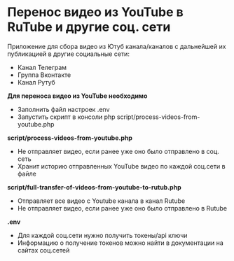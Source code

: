 # Перенос видео из YouTube в RuTube и другие соц. сети
Приложение для сбора видео из Ютуб канала/каналов с дальнейшей их публикацией в другие социальные сети:
- Канал Телеграм
- Группа Вконтакте
- Канал Рутуб


**Для переноса видео из YouTube необходимо**
- Заполнить файл настроек .env
- Запустить скрипт в консоли php script/process-videos-from-youtube.php

**script/process-videos-from-youtube.php**
- Не отправляет видео, если ранее уже оно было отправлено в соц. сеть
- Хранит историю отправленных YouTube видео по каждой соц.сети в файле

**script/full-transfer-of-videos-from-youtube-to-rutub.php**
- Отправляет все видео с Youtube канала в канал Rutube
- Не отправляет видео, если ранее уже оно было отправлено в Rutube

**.env**
- Для каждой соц.сети нужно получить токены/api ключи
- Информацию о получение токенов можно найти в документации на сайтах соц.сетей